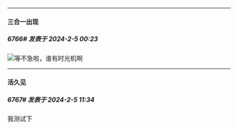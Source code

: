 
*****

####  三合一出现  
##### 6766#       发表于 2024-2-5 00:23

<img src="https://static.saraba1st.com/image/smiley/face2017/046.png" referrerpolicy="no-referrer">等不急啦，谁有时光机啊


*****

####  活久见  
##### 6767#       发表于 2024-2-5 11:34

我测试下


